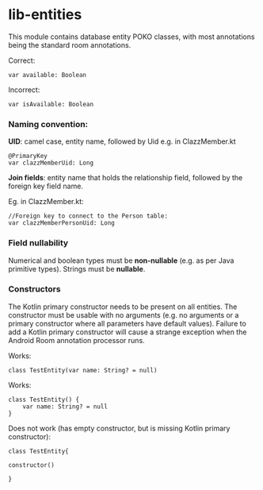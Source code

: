 # lib-entities

This module contains database entity POKO classes, with most annotations
being the standard room annotations.

Correct:
```
var available: Boolean
```
Incorrect:
```
var isAvailable: Boolean
```


### Naming convention:

**UID**: camel case, entity name, followed by Uid
e.g. in ClazzMember.kt
```
@PrimaryKey
var clazzMemberUid: Long
```

**Join fields**: entity name that holds the relationship field, followed by the foreign key field name.

Eg. in ClazzMember.kt:

```
//Foreign key to connect to the Person table:
var clazzMemberPersonUid: Long
```

### Field nullability
Numerical and boolean types must be __non-nullable__ (e.g. as per Java 
primitive types). Strings must be __nullable__.

### Constructors 

The Kotlin primary constructor needs to be present on all entities. The
constructor must be usable with no arguments (e.g. no arguments or
a primary constructor where all parameters have default values).  Failure
to add a Kotlin primary constructor will cause a strange exception when
the Android Room annotation processor runs.

Works:
```
class TestEntity(var name: String? = null)
```

Works:
```
class TestEntity() {
    var name: String? = null
}
```


Does not work (has empty constructor, but is missing Kotlin primary constructor):
```
class TestEntity{

constructor() 

} 
```
